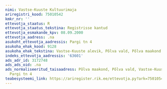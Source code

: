 ```yaml
---
nimi: Vastse-Kuuste Kultuurimaja
ariregistri_kood: 75010542
kmkr_nr: ''
ettevotja_staatus: R
ettevotja_staatus_tekstina: Registrisse kantud
ettevotja_esmakande_kpv: 08.09.2000
ettevotja_aadress: .na
asukoht_ettevotja_aadressis: Pargi tn 4
asukoha_ehak_kood: 9128
asukoha_ehak_tekstina: Vastse-Kuuste alevik, Põlva vald, Põlva maakond
indeks_ettevotja_aadressis: '63601'
ads_adr_id: 3172748
ads_ads_oid: .na
ads_normaliseeritud_taisaadress: Põlva maakond, Põlva vald, Vastse-Kuuste alevik,
  Pargi tn 4
teabesysteemi_link: https://ariregister.rik.ee/ettevotja.py?ark=75010542&ref=rekvisiidid
---
```

